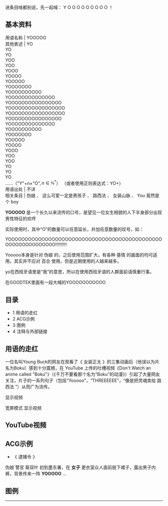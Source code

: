 进条目啥都别说，先一起喊：  Y  O  O  O  O  O  O  O  O  O  ！

**基本资料**  
---  
用语名称  |  YOOOOO   
其他表述  |  YO   
YO  
YO  
YOO  
YOO  
YOOO  
YOOOO  
YOOOOO  
YOOOOOOO  
YOOOOOOOOOO  
YOOOOOOOOOOOOOO  
YOOOOOOOOOOOOOOOO  
YOOOOOOOOOOOOOOOOO  
YOOOOOOOOOOOOOOOOO  
YOOOOOOOOOOOOOOOO  
YOOOOOOOOOOOOOO  
YOOOOOOOOOO  
YOOOOOOO  
YOOOOO  
YOOOO  
YOOO  
YOO  
YOO  
YO  
YO  
YO  
……（"Y"$+ n ×$"O"$, n ∈ \mathbb{N}^*$）  （或者使用正则表达式：YO+）  
用语出处  |  不详   
相关条目  |  伪娘  、  这么可爱一定是男孩子  、  路西法  、  女装山脉  、  You 竟然是个 boy   
  
**YOOOOO** 是一个长久以来流传的口号，是望见一位女生相貌的人下半身部分出现男性特征的欢呼

实际使用时，其中“O”的数量可以任意延长，并加任意数量的叹号，如：

YOOOOOOOOOOOOOOOOOOOOOOOOOOOOOOOOOOOOOOOOOOOOOOOOOOOOOOOOOOOOO!!!!!!!!!

Yooooo本身是针对  伪娘  的，之后使用范围扩大，有各种  基情  的画面的均可适用。其实并不应对  百合  使用，但是近期使用的人越来越多。

yo在西班牙语里是“我”的意思，所以在使用西班牙语的人群面前请慎重行事。

在GOODTEK里面有一段大喊的YOOOOOOOOOOO

##  目录

  * 1  用语的走红 
  * 2  ACG示例 
  * 3  图例 
  * 4  注释与外部链接 

##  用语的走红

一位名叫Young Buck的网友在观看了《  女装正太  》的三集动画后（他误以为片名为Boku）感到十分震撼，在  YouTube
上传的吐槽视频《Don't Watch an anime called
"Boku"》（《千万不要看那个名为“Boku”的动漫》）引起了大量网友关注，片子的一系列句子（包括“Yooooo”，“THREEEEEE”，“像是把灵魂卖给
路西法  ”）从而广为流传。

显示视频

宽屏模式  显示视频

YouTube视频  
---  
  
##  ACG示例

  * 《  逮捕令  》 

伪娘  警官  葵双叶  初到墨东署，在 **女子** 更衣室众人面前脱下裙子，露出男子内裤，背景传来一阵 **YOOOOO** ...

##  图例  
  
---  
  